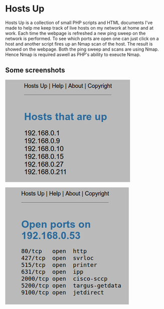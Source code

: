 # Hosts Up #
Hosts Up is a collection of small PHP scripts and HTML documents I've made to
help me keep track of live hosts on my network at home and at work. Each time
the webpage is refreshed a new ping sweep on the network is performed. To see
which ports are open one can just click on a host and another script fires up an
Nmap scan of the host. The result is showed on the webpage. Both the ping sweep
and scans are using Nmap. Hence Nmap is required aswell as PHP's ability to
exeucte Nmap.

## Some screenshots ##
![alt text](screenshots/index.png "Hosts Up index page")

![alt text](screenshots/scan.png "Hosts Up scan page")

